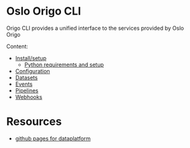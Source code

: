 # Oslo Origo CLI

Origo CLI provides a unified interface to the services provided by Oslo Origo

Content:
* [Install/setup](doc/install.md)
  * [Python requirements and setup](doc/python.md)
* [Configuration](doc/configuration.md)
* [Datasets](doc/datasets.md)
* [Events](doc/events.md)
* [Pipelines](doc/pipelines.md)
* [Webhooks](doc/webhooks.md)

# Resources
* [github pages for dataplatform](https://oslokommune.github.io/dataplattform/)
